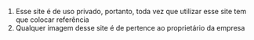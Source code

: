 1. Esse site é de uso privado, portanto, toda vez que utilizar esse site tem que colocar referência 
2. Qualquer imagem desse site é de pertence ao proprietário da empresa
